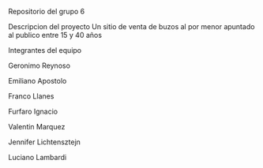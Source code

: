 Repositorio del grupo 6

Descripcion del proyecto
Un sitio de venta de buzos al por menor apuntado al publico entre 15 y 40 años

Integrantes del equipo

Geronimo Reynoso

Emiliano Apostolo

Franco Llanes

Furfaro Ignacio

Valentin Marquez

Jennifer Lichtensztejn

Luciano Lambardi
